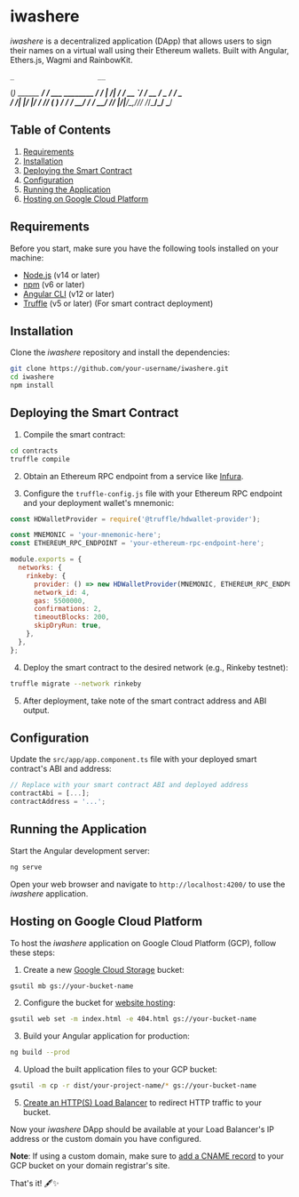 # iwashere

*iwashere* is a decentralized application (DApp) that allows users to sign their names on a virtual wall using their Ethereum wallets. Built with Angular, Ethers.js, Wagmi and RainbowKit.

    _                     __                 
   (_)      ______ ______/ /_  ___  ________ 
  / / | /| / / __ `/ ___/ __ \/ _ \/ ___/ _ \
 / /| |/ |/ / /_/ (__  ) / / /  __/ /  /  __/
/_/ |__/|__/\__,_/____/_/ /_/\___/_/   \___/ 
                                             

## Table of Contents

1. [Requirements](#requirements)
2. [Installation](#installation)
3. [Deploying the Smart Contract](#deploying-the-smart-contract)
4. [Configuration](#configuration)
5. [Running the Application](#running-the-application)
6. [Hosting on Google Cloud Platform](#hosting-on-google-cloud-platform)

## Requirements

Before you start, make sure you have the following tools installed on your machine:

- [Node.js](https://nodejs.org/) (v14 or later)
- [npm](https://www.npmjs.com/) (v6 or later)
- [Angular CLI](https://angular.io/cli) (v12 or later)
- [Truffle](https://www.trufflesuite.com/truffle) (v5 or later) (For smart contract deployment)

## Installation

Clone the *iwashere* repository and install the dependencies:

```bash
git clone https://github.com/your-username/iwashere.git
cd iwashere
npm install
```

## Deploying the Smart Contract

1. Compile the smart contract:

```bash
cd contracts
truffle compile
```

2. Obtain an Ethereum RPC endpoint from a service like [Infura](https://infura.io/).

3. Configure the `truffle-config.js` file with your Ethereum RPC endpoint and your deployment wallet's mnemonic:

```javascript
const HDWalletProvider = require('@truffle/hdwallet-provider');

const MNEMONIC = 'your-mnemonic-here';
const ETHEREUM_RPC_ENDPOINT = 'your-ethereum-rpc-endpoint-here';

module.exports = {
  networks: {
    rinkeby: {
      provider: () => new HDWalletProvider(MNEMONIC, ETHEREUM_RPC_ENDPOINT),
      network_id: 4,
      gas: 5500000,
      confirmations: 2,
      timeoutBlocks: 200,
      skipDryRun: true,
    },
  },
};
```

4. Deploy the smart contract to the desired network (e.g., Rinkeby testnet):

```bash
truffle migrate --network rinkeby
```

5. After deployment, take note of the smart contract address and ABI output.

## Configuration

Update the `src/app/app.component.ts` file with your deployed smart contract's ABI and address:

```typescript
// Replace with your smart contract ABI and deployed address
contractAbi = [...];
contractAddress = '...';
```

## Running the Application

Start the Angular development server:

```bash
ng serve
```

Open your web browser and navigate to `http://localhost:4200/` to use the *iwashere* application.

## Hosting on Google Cloud Platform

To host the *iwashere* application on Google Cloud Platform (GCP), follow these steps:

1. Create a new [Google Cloud Storage](https://cloud.google.com/storage) bucket:

```bash
gsutil mb gs://your-bucket-name
```

2. Configure the bucket for [website hosting](https://cloud.google.com/storage/docs/hosting-static-website):

```bash
gsutil web set -m index.html -e 404.html gs://your-bucket-name
```

3. Build your Angular application for production:

```bash
ng build --prod
```

4. Upload the built application files to your GCP bucket:

```bash
gsutil -m cp -r dist/your-project-name/* gs://your-bucket-name
```

5. [Create an HTTP(S) Load Balancer](https://cloud.google.com/load-balancing/docs/https/setting-up-http-https) to redirect HTTP traffic to your bucket.

Now your *iwashere* DApp should be available at your Load Balancer's IP address or the custom domain you have configured.

**Note**: If using a custom domain, make sure to [add a CNAME record](https://cloud.google.com/storage/docs/custom-domains) to your GCP bucket on your domain registrar's site.

That's it! 🖋️✨